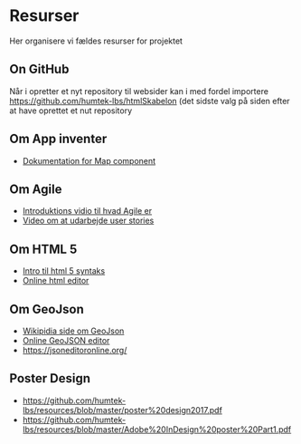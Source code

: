 # Resurser
Her organisere vi fældes resurser for projektet

## On GitHub
Når i opretter et nyt repository til websider kan i med fordel importere  https://github.com/humtek-lbs/htmlSkabelon (det sidste valg på siden efter at have oprettet et nut repository

## Om App inventer 
* [Dokumentation for Map component](http://ai2.appinventor.mit.edu/reference/components/maps.html)

## Om Agile
* [Introduktions vidio til hvad Agile er](https://youtu.be/Z9QbYZh1YXY)
* [Video om at udarbejde user stories](https://youtu.be/apOvF9NVguA)

## Om HTML 5
* [Intro til html 5 syntaks](https://www.w3schools.com/html/html5_syntax.asp)
* [Online html editor](https://html-online.com/editor/)

## Om GeoJson
* [Wikipidia side om GeoJson](https://en.wikipedia.org/wiki/GeoJSON)
* [Online GeoJSON editor](http://geojson.io/)
* https://jsoneditoronline.org/

## Poster Design
* https://github.com/humtek-lbs/resources/blob/master/poster%20design2017.pdf
* https://github.com/humtek-lbs/resources/blob/master/Adobe%20InDesign%20poster%20Part1.pdf

